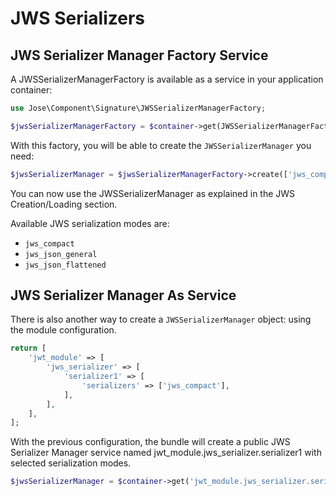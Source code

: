 # JWS Serializers

## JWS Serializer Manager Factory Service

A JWSSerializerManagerFactory is available as a service in your 
application container:

```php
use Jose\Component\Signature\JWSSerializerManagerFactory;

$jwsSerializerManagerFactory = $container->get(JWSSerializerManagerFactory::class);
```

With this factory, you will be able to create the 
`JWSSerializerManager` you need:

```php
$jwsSerializerManager = $jwsSerializerManagerFactory->create(['jws_compact']);
```

You can now use the JWSSerializerManager as explained in the JWS 
Creation/Loading section.

Available JWS serialization modes are:
- `jws_compact`
- `jws_json_general`
- `jws_json_flattened`

## JWS Serializer Manager As Service

There is also another way to create a `JWSSerializerManager` object:
using the module configuration.

```php
return [
    'jwt_module' => [
        'jws_serializer' => [
            'serializer1' => [
                'serializers' => ['jws_compact'],
            ],
        ],
    ],
];
```

With the previous configuration, the bundle will create a public JWS 
Serializer Manager service named jwt_module.jws_serializer.serializer1 
with selected serialization modes.

```php
$jwsSerializerManager = $container->get('jwt_module.jws_serializer.serializer1');
```